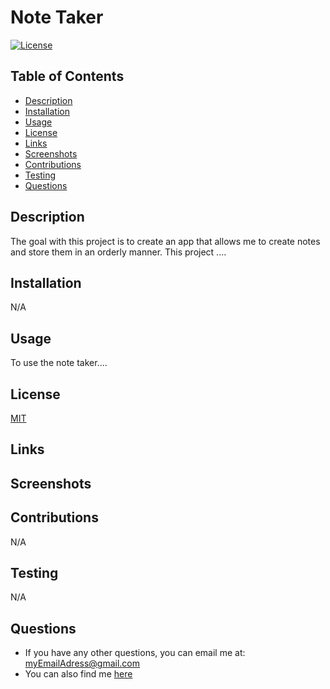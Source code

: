# Note Taker

  [![License](https://img.shields.io/badge/License-MIT-blue.svg)](https://opensource.org/licenses/MIT)

  ## Table of Contents
  - [Description](#description)
  - [Installation](#installation)
  - [Usage](#usage)
  - [License](#license)
  - [Links](#link)
  - [Screenshots](#screenshots)
  - [Contributions](#contributions)
  - [Testing](#tests)
  - [Questions](#questions)

  
  ## Description
  <a name= 'description'></a>
  The goal with this project is to create an app that allows me to create notes and store them in an orderly manner. This project ....

  ## Installation
  <a name= 'installation'></a>
  N/A

  ## Usage
  <a name= 'usage'></a>
  To use the note taker....

  ## License
  <a name= 'license'></a>
  [MIT](https://mit-license.org/)

  ## Links
  <a name= 'link'></a>
  
  ## Screenshots
  <a name='screenshots'></a>

  ## Contributions
  <a name= 'contributions'></a>
  N/A

  ## Testing
  <a name= 'tests'></a>
  N/A

  ## Questions
  <a name= 'questions'></a>
  - If you have any other questions, you can email me at: myEmailAdress@gmail.com
  - You can also find me [here](https://github.com/CBaldock2)
